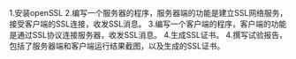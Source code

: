 1.安装openSSL
2.编写一个服务器的程序，服务器端的功能是建立SSL网络服务，接受客户端的SSL连接，收发SSL消息。
3.编写一个客户端的程序，客户端的功能是通过SSL协议连接服务器，收发SSL消息。
4.生成SSL证书。
4.撰写试验报告，包括了服务器端和客户端运行结果截图，以及生成的SSL证书。

